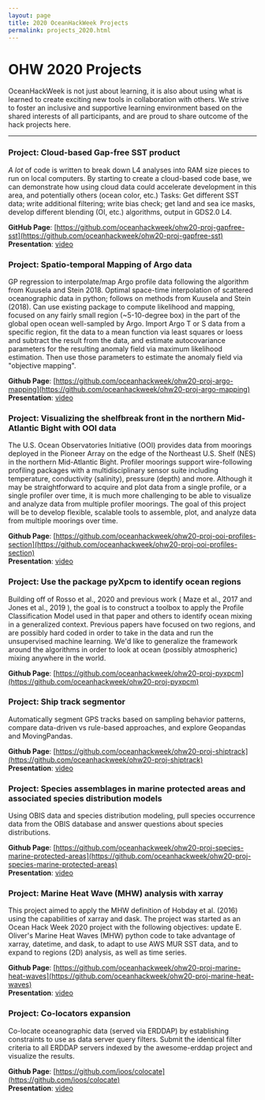 ```yaml
---
layout: page
title: 2020 OceanHackWeek Projects
permalink: projects_2020.html
---
```


# OHW 2020 Projects

OceanHackWeek is not just about learning, it is also about using what is learned to create exciting new tools in collaboration with others. We strive to foster an inclusive and supportive learning environment based on the shared interests of all participants, and are proud to share outcome of the hack projects here.

---

### Project: Cloud-based Gap-free SST product

*A lot* of code is written to break down L4 analyses into RAM size pieces to run on local computers.  By starting to create a cloud-based code base, we can demonstrate how using cloud data could accelerate development in this area, and potentially others (ocean color, etc.) Tasks: Get different SST data; write additional filtering; write bias check; get land and sea ice masks, develop different blending (OI, etc.) algorithms, output in GDS2.0 L4.

**GitHub Page**: [https://github.com/oceanhackweek/ohw20-proj-gapfree-sst](https://github.com/oceanhackweek/ohw20-proj-gapfree-sst)<br>
**Presentation**: [video](https://www.youtube.com/watch?v=l5kgf1WfHJE&list=PLA6PlfxWZPLTPQ_OIr3dDPF9FRiHQXoVF&index=5)

### Project: Spatio-temporal Mapping of Argo data

GP regression to interpolate/map Argo profile data following the algorithm from Kuusela and Stein 2018. Optimal space-time interpolation of scattered oceanographic data in python; follows on methods from Kuusela and Stein (2018). Can use existing package to compute likelihood and mapping, focused on any fairly small region (~5-10-degree box) in the part of the global open ocean well-sampled by Argo. Import Argo T or S data from a specific region, fit the data to a mean function via least squares or loess and subtract the result from the data, and estimate autocovariance parameters for the resulting anomaly field via maximum likelihood estimation. Then use those parameters to estimate the anomaly field via "objective mapping". 

**Github Page**: [https://github.com/oceanhackweek/ohw20-proj-argo-mapping](https://github.com/oceanhackweek/ohw20-proj-argo-mapping)<br>
**Presentation**: [video](https://www.youtube.com/watch?v=QXQR03gyV48&list=PLA6PlfxWZPLTPQ_OIr3dDPF9FRiHQXoVF&index=8)

### Project: Visualizing the shelfbreak front in the northern Mid-Atlantic Bight with OOI data

The U.S. Ocean Observatories Initiative (OOI) provides data from moorings deployed in the Pioneer Array on the edge of the Northeast U.S. Shelf (NES) in the northern Mid-Atlantic Bight. Profiler moorings support wire-following profiling packages with a multidisciplinary sensor suite including temperature, conductivity (salinity), pressure (depth) and more. Although it may be straightforward to acquire and plot data from a single profile, or a single profiler over time, it is much more challenging to be able to visualize and analyze data from multiple profiler moorings. The goal of this project will be to develop flexible, scalable tools to assemble, plot, and analyze data from multiple moorings over time.

**Github Page**: [https://github.com/oceanhackweek/ohw20-proj-ooi-profiles-section](https://github.com/oceanhackweek/ohw20-proj-ooi-profiles-section)<br>
**Presentation**: [video](https://www.youtube.com/watch?v=Z3fJMPHRz6U&list=PLA6PlfxWZPLTPQ_OIr3dDPF9FRiHQXoVF&index=3)

### Project: Use the package pyXpcm to identify ocean regions

Building off of Rosso et al., 2020 and previous work ( Maze et al., 2017 and Jones et al., 2019 ), the goal is to construct a toolbox to apply the Profile Classification Model used in that paper and others to identify ocean mixing in a generalized context. Previous papers have focused on two regions, and are possibly hard coded in order to take in the data and run the unsupervised machine learning. We'd like to generalize the framework around the algorithms in order to look at ocean (possibly atmospheric) mixing anywhere in the world.

**Github Page**: [https://github.com/oceanhackweek/ohw20-proj-pyxpcm](https://github.com/oceanhackweek/ohw20-proj-pyxpcm)<br>

### Project: Ship track segmentor

Automatically segment GPS tracks based on sampling behavior patterns, compare data-driven vs rule-based approaches, and explore Geopandas and MovingPandas.

**Github Page**: [https://github.com/oceanhackweek/ohw20-proj-shiptrack](https://github.com/oceanhackweek/ohw20-proj-shiptrack)<br>
**Presentation**: [video](https://www.youtube.com/watch?v=xEQGq0LxzNE&list=PLA6PlfxWZPLTPQ_OIr3dDPF9FRiHQXoVF&index=4)

### Project: Species assemblages in marine protected areas and associated species distribution models

Using OBIS data and species distribution modeling, pull species occurrence data from the OBIS database and answer questions about species distributions.

**Github Page**: [https://github.com/oceanhackweek/ohw20-proj-species-marine-protected-areas](https://github.com/oceanhackweek/ohw20-proj-species-marine-protected-areas)<br>
**Presentation**: [video](https://www.youtube.com/watch?v=QoA3YD_NqwA&list=PLA6PlfxWZPLTPQ_OIr3dDPF9FRiHQXoVF&index=6)


### Project: Marine Heat Wave (MHW) analysis with xarray

This project aimed to apply the MHW definition of Hobday et al. (2016) using the capabilities of xarray and dask. The project was started as an Ocean Hack Week 2020 project with the following objectives: update E. Oliver's Marine Heat Waves (MHW) python code to take advantage of xarray, datetime, and dask, to adapt to use AWS MUR SST data, and to expand to regions (2D) analysis, as well as time series.

**Github Page**: [https://github.com/oceanhackweek/ohw20-proj-marine-heat-waves](https://github.com/oceanhackweek/ohw20-proj-marine-heat-waves)<br>
**Presentation**: [video](https://www.youtube.com/watch?v=za2xzc5XE9M&list=PLA6PlfxWZPLTPQ_OIr3dDPF9FRiHQXoVF&index=2&t=9s)


### Project: Co-locators expansion

Co-locate oceanographic data (served via ERDDAP) by establishing constraints to use as data server query filters. Submit the identical filter criteria to all ERDDAP servers indexed by the awesome-erddap project and visualize the results.

**Github Page**: [https://github.com/ioos/colocate](https://github.com/ioos/colocate)<br>
**Presentation**: [video](https://www.youtube.com/watch?v=2m1pxyRPoW4&list=PLA6PlfxWZPLTPQ_OIr3dDPF9FRiHQXoVF&index=7)
